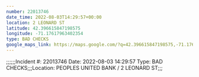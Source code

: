 ```yaml
---
number: 22013746
date_time: 2022-08-03T14:29:57+00:00
location: 2 LEONARD ST
latitude: 42.396615847198575
longitude: -71.17617963402354
type: BAD CHECKS
google_maps_link: https://maps.google.com/?q=42.396615847198575,-71.17617963402354
---
```


;;;;;;Incident #: 22013746   Date: 2022-08-03 14:29:57   Type: BAD CHECKS;;;Location: PEOPLES UNITED BANK / 2 LEONARD ST;;;
